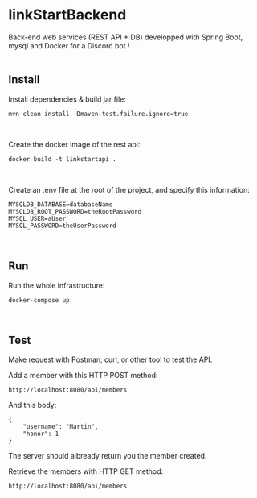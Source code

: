 # linkStartBackend
Back-end web services (REST API + DB) developped with Spring Boot, mysql and Docker for a Discord bot !  
<br>

## Install
Install dependencies & build jar file:  
```
mvn clean install -Dmaven.test.failure.ignore=true
```
<br>

Create the docker image of the rest api:  
```
docker build -t linkstartapi .
```
<br>

Create an .env file at the root of the project, and specify this information:
```
MYSQLDB_DATABASE=databaseName
MYSQLDB_ROOT_PASSWORD=theRootPassword
MYSQL_USER=aUser
MYSQL_PASSWORD=theUserPassword
```
<br>

## Run
Run the whole infrastructure:  
```
docker-compose up
```
<br>

## Test
Make request with Postman, curl, or other tool to test the API.
<br>

Add a member with this HTTP POST method:
```
http://localhost:8080/api/members
```
And this body:
```
{
    "username": "Martin",
    "honor": 1
}
```
The server should albready return you the member created.
<br>

Retrieve the members with HTTP GET method:
```
http://localhost:8080/api/members
```

